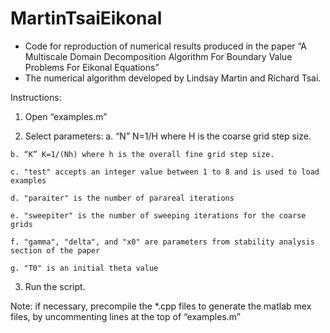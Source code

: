 # MartinTsaiEikonal

  *  Code for reproduction of numerical results produced in the paper “A Multiscale Domain Decomposition
     Algorithm For Boundary Value Problems For Eikonal Equations”
  *  The numerical algorithm developed by Lindsay Martin and Richard Tsai.
 
  Instructions:
		
  1. Open “examples.m”
		
  2. Select parameters:
    a. “N” N=1/H where H is the coarse grid step size.
				
    b. “K” K=1/(Nh) where h is the overall fine grid step size.
				
    c. "test" accepts an integer value between 1 to 8 and is used to load examples
				
    d. "paraiter" is the number of parareal iterations 
				
    e. "sweepiter" is the number of sweeping iterations for the coarse grids
				
    f. "gamma", "delta", and "x0" are parameters from stability analysis section of the paper
				
    g. "T0" is an initial theta value
				
  3. Run the script.

  Note: if necessary, precompile the *.cpp files to generate the matlab mex files, by uncommenting lines at the top of “examples.m”
